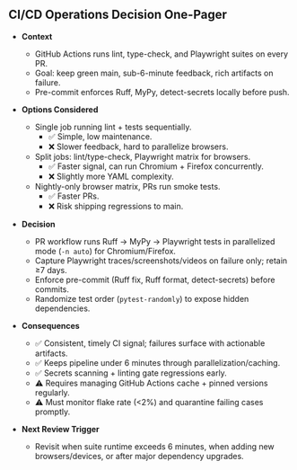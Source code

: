 ## CI/CD Operations Decision One-Pager

- **Context**
  - GitHub Actions runs lint, type-check, and Playwright suites on every PR.
  - Goal: keep green main, sub-6-minute feedback, rich artifacts on failure.
  - Pre-commit enforces Ruff, MyPy, detect-secrets locally before push.

- **Options Considered**
  - Single job running lint + tests sequentially.
    - ✅ Simple, low maintenance.
    - ❌ Slower feedback, hard to parallelize browsers.
  - Split jobs: lint/type-check, Playwright matrix for browsers.
    - ✅ Faster signal, can run Chromium + Firefox concurrently.
    - ❌ Slightly more YAML complexity.
  - Nightly-only browser matrix, PRs run smoke tests.
    - ✅ Faster PRs.
    - ❌ Risk shipping regressions to main.

- **Decision**
  - PR workflow runs Ruff → MyPy → Playwright tests in parallelized mode (`-n auto`) for Chromium/Firefox.
  - Capture Playwright traces/screenshots/videos on failure only; retain ≥7 days.
  - Enforce pre-commit (Ruff fix, Ruff format, detect-secrets) before commits.
  - Randomize test order (`pytest-randomly`) to expose hidden dependencies.

- **Consequences**
  - ✅ Consistent, timely CI signal; failures surface with actionable artifacts.
  - ✅ Keeps pipeline under 6 minutes through parallelization/caching.
  - ✅ Secrets scanning + linting gate regressions early.
  - ⚠️ Requires managing GitHub Actions cache + pinned versions regularly.
  - ⚠️ Must monitor flake rate (<2%) and quarantine failing cases promptly.

- **Next Review Trigger**
  - Revisit when suite runtime exceeds 6 minutes, when adding new browsers/devices, or after major dependency upgrades.
